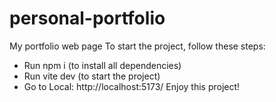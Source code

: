 # personal-portfolio
My portfolio web page
To start the project, follow these steps:

- Run npm i (to install all dependencies)
- Run vite dev (to start the project)
- Go to Local:   http://localhost:5173/
Enjoy this project!
